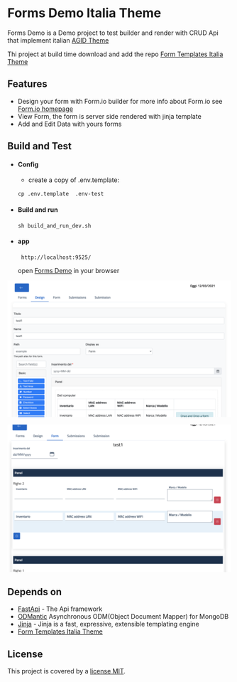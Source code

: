 # Forms Demo Italia Theme 

Forms Demo is a Demo project to test builder and render with CRUD Api that implement italian [AGID Theme](https://github.com/italia/bootstrap-italia/) 

Thi project at build time download and add the repo [Form Templates Italia Theme](https://github.com/INRIM/forms-theme-italia)


## Features

- Design your form with Form.io builder for more info about Form.io see [Form.io homepage](https://www.form.io)
- View Form, the form is server side rendered with jinja template
- Add and Edit Data with yours forms

## Build and Test

- #### Config 
    - create a copy of .env.template:
    ```
    cp .env.template  .env-test
    ```
      
- #### Build and run      
    ```
    sh build_and_run_dev.sh
    ```

- #### app  
    ```
     http://localhost:9525/
    ```
    open [Forms Demo](http://localhost:9525/) in your browser
  

![Screen](gallery/design.png "Screen")

![Screen](gallery/enter_data.png "Screen")

## Depends on

* [FastApi](https://https://fastapi.tiangolo.com/.tiangolo.com/) - The Api framework
* [ODMantic](https://github.com/art049/odmantic) Asynchronous ODM(Object Document Mapper) for MongoDB
* [Jinja](https://github.com/pallets/jinja) - Jinja is a fast, expressive, extensible templating engine 
* [Form Templates Italia Theme](https://github.com/INRIM/forms-theme-italia)


## License

This project is covered by a [license MIT](https://github.com/INRIM/inrim-forms-demo/blob/master/LICENSE).